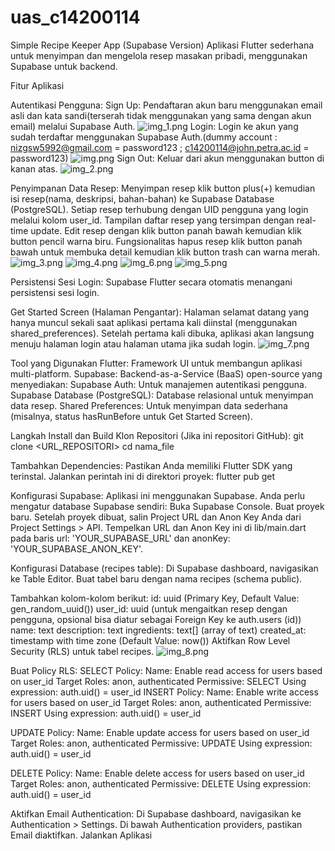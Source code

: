 # uas_c14200114

Simple Recipe Keeper App (Supabase Version)
Aplikasi Flutter sederhana untuk menyimpan dan mengelola resep masakan pribadi, menggunakan Supabase untuk backend.

Fitur Aplikasi

Autentikasi Pengguna:
Sign Up: Pendaftaran akun baru menggunakan email asli dan kata sandi(terserah tidak menggunakan yang sama dengan akun email) melalui Supabase Auth.
![img_1.png](img_1.png)
Login: Login ke akun yang sudah terdaftar menggunakan Supabase Auth.(dummy account : nizgsw5992@gmail.com = password123 ; c14200114@john.petra.ac.id = password123)
![img.png](img.png)
Sign Out: Keluar dari akun menggunakan button di kanan atas.
![img_2.png](img_2.png)

Penyimpanan Data Resep:
Menyimpan resep klik button plus(+) kemudian isi resep(nama, deskripsi, bahan-bahan) ke Supabase Database (PostgreSQL).
Setiap resep terhubung dengan UID pengguna yang login melalui kolom user_id.
Tampilan daftar resep yang tersimpan dengan real-time update.
Edit resep dengan klik button panah bawah kemudian klik button pencil warna biru.
Fungsionalitas hapus resep klik button panah bawah untuk membuka detail kemudian klik button trash can warna merah.
![img_3.png](img_3.png)
![img_4.png](img_4.png)
![img_6.png](img_6.png)
![img_5.png](img_5.png)

Persistensi Sesi Login:
Supabase Flutter secara otomatis menangani persistensi sesi login.

Get Started Screen (Halaman Pengantar):
Halaman selamat datang yang hanya muncul sekali saat aplikasi pertama kali diinstal (menggunakan shared_preferences).
Setelah pertama kali dibuka, aplikasi akan langsung menuju halaman login atau halaman utama jika sudah login.
![img_7.png](img_7.png)

Tool yang Digunakan
Flutter: Framework UI untuk membangun aplikasi multi-platform.
Supabase: Backend-as-a-Service (BaaS) open-source yang menyediakan:
Supabase Auth: Untuk manajemen autentikasi pengguna.
Supabase Database (PostgreSQL): Database relasional untuk menyimpan data resep.
Shared Preferences: Untuk menyimpan data sederhana (misalnya, status hasRunBefore untuk Get Started Screen).

Langkah Install dan Build
Klon Repositori (Jika ini repositori GitHub):
git clone <URL_REPOSITORI>
cd nama_file

Tambahkan Dependencies:
Pastikan Anda memiliki Flutter SDK yang terinstal. Jalankan perintah ini di direktori proyek:
flutter pub get

Konfigurasi Supabase:
Aplikasi ini menggunakan Supabase. Anda perlu mengatur database Supabase sendiri:
Buka Supabase Console.
Buat proyek baru.
Setelah proyek dibuat, salin Project URL dan Anon Key Anda dari Project Settings > API.
Tempelkan URL dan Anon Key ini di lib/main.dart pada baris url: 'YOUR_SUPABASE_URL' dan anonKey: 'YOUR_SUPABASE_ANON_KEY'.

Konfigurasi Database (recipes table):
Di Supabase dashboard, navigasikan ke Table Editor.
Buat tabel baru dengan nama recipes (schema public).

Tambahkan kolom-kolom berikut:
id: uuid (Primary Key, Default Value: gen_random_uuid())
user_id: uuid (untuk mengaitkan resep dengan pengguna, opsional bisa diatur sebagai Foreign Key ke auth.users (id))
name: text
description: text
ingredients: text[] (array of text)
created_at: timestamp with time zone (Default Value: now())
Aktifkan Row Level Security (RLS) untuk tabel recipes.
![img_8.png](img_8.png)

Buat Policy RLS:
SELECT Policy:
Name: Enable read access for users based on user_id
Target Roles: anon, authenticated
Permissive: SELECT
Using expression: auth.uid() = user_id
INSERT Policy:
Name: Enable write access for users based on user_id
Target Roles: anon, authenticated
Permissive: INSERT
Using expression: auth.uid() = user_id

UPDATE Policy:
Name: Enable update access for users based on user_id
Target Roles: anon, authenticated
Permissive: UPDATE
Using expression: auth.uid() = user_id

DELETE Policy:
Name: Enable delete access for users based on user_id
Target Roles: anon, authenticated
Permissive: DELETE
Using expression: auth.uid() = user_id

Aktifkan Email Authentication:
Di Supabase dashboard, navigasikan ke Authentication > Settings.
Di bawah Authentication providers, pastikan Email diaktifkan.
Jalankan Aplikasi